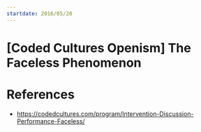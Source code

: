 ```yaml
---
startdate: 2016/05/20
---
```

# [Coded Cultures Openism] The Faceless Phenomenon

# References
* https://codedcultures.com/program/Intervention-Discussion-Performance-Faceless/
